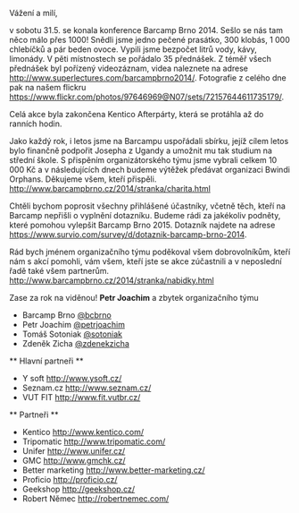 Vážení a milí,

v sobotu 31.5. se konala konference Barcamp Brno 2014. Sešlo se nás tam něco málo přes 1000! Snědli jsme jedno pečené prasátko, 300 klobás, 1 000 chlebíčků a pár beden ovoce. Vypili jsme bezpočet litrů vody, kávy, limonády. V pěti místnostech se pořádalo 35 přednášek. Z téměř všech přednášek byl pořízený videozáznam, videa naleznete na adrese <http://www.superlectures.com/barcampbrno2014/>. Fotografie z celého dne pak na našem flickru <https://www.flickr.com/photos/97646969@N07/sets/72157644611735179/>.

Celá akce byla zakončena Kentico Afterpárty, která se protáhla až do ranních hodin.

Jako každý rok, i letos jsme na Barcampu uspořádali sbírku, jejíž cílem letos bylo finančně podpořit Josepha z Ugandy a umožnit mu tak studium na střední škole. S přispěním organizátorského týmu jsme vybrali celkem 10 000 Kč a v následujících dnech budeme výtěžek předávat organizaci Bwindi Orphans. Děkujeme všem, kteří přispěli. <http://www.barcampbrno.cz/2014/stranka/charita.html>

Chtěli bychom poprosit všechny přihlášené účastníky, včetně těch, kteří na Barcamp nepřišli o vyplnění dotazníku. Budeme rádi za jakékoliv podněty, které pomohou vylepšit Barcamp Brno 2015. Dotazník najdete na adrese <https://www.survio.com/survey/d/dotaznik-barcamp-brno-2014>.

Rád bych jménem organizačního týmu poděkoval všem dobrovolníkům, kteří nám s akcí pomohli, vám všem, kteří jste se akce zúčastnili a v neposlední řadě také všem partnerům.
<http://www.barcampbrno.cz/2014/stranka/nabidky.html>

Zase za rok na viděnou!
__Petr Joachim__ a zbytek organizačního týmu

 - Barcamp Brno [@bcbrno](https://twitter.com/bcbrno)
 - Petr Joachim [@petrjoachim](https://twitter.com/petrjoachim)
 - Tomáš Sotoniak [@sotoniak](https://twitter.com/sotoniak)
 - Zdeněk Zicha [@zdenekzicha](https://twitter.com/zdenekzicha)

** Hlavní partneři **

 - Y soft <http://www.ysoft.cz/>
 - Seznam.cz <http://www.seznam.cz/>
 - VUT FIT <http://www.fit.vutbr.cz/>

** Partneři **

 - Kentico <http://www.kentico.com/>
 - Tripomatic <http://www.tripomatic.com/>
 - Unifer <http://www.unifer.cz/>
 - GMC <http://www.gmchk.cz/>
 - Better marketing <http://www.better-marketing.cz/>
 - Proficio <http://proficio.cz/>
 - Geekshop <http://geekshop.cz/>
 - Robert Němec <http://robertnemec.com/>